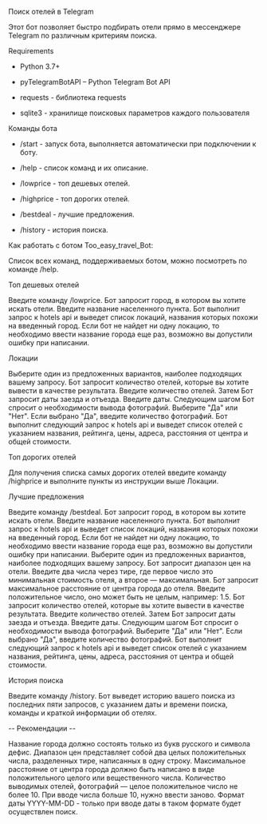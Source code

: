 Поиск отелей в Telegram

Этот бот позволяет быстро подбирать отели прямо в мессенджере Telegram по различным критериям поиска.

Requirements

- Python 3.7+

- pyTelegramBotAPI – Python Telegram Bot API

- requests - библиотека requests

- sqlite3 - хранилище поисковых параметров каждого пользователя

Команды бота

- /start - запуск бота, выполняется автоматически при подключении к боту.

- /help - список команд и их описание.

- /lowprice - топ дешевых отелей.

- /highprice - топ дорогих отелей.

- /bestdeal - лучшие предложения.

- /history - история поиска.

Как работать с ботом Too_easy_travel_Bot:

Список всех команд, поддерживаемых ботом, можно посмотреть по команде /help.

Топ дешевых отелей

Введите команду /lowprice. Бот запросит город, в котором вы хотите искать отели.
Введите название населенного пункта. Бот выполнит запрос к hotels api и выведет список локаций, названия которых похожи на введенный город. Если бот не найдет ни одну локацию, то необходимо ввести название города еще раз, возможно вы допустили ошибку при написании.

Локации

Выберите один из предложенных вариантов, наиболее подходящих вашему запросу.
Бот запросит количество отелей, которые вы хотите вывести в качестве результата. Введите количество отелей. Затем Бот запросит даты заезда и отъезда. Введите даты. Следующим шагом Бот спросит о необходимости вывода фотографий.
Выберите "Да" или "Нет". Если выбрано "Да", введите количество фотографий.
Бот выполнит следующий запрос к hotels api и выведет список отелей с указанием названия, рейтинга, цены, адреса, расстояния от центра и общей стоимости.

Топ дорогих отелей

Для получения списка самых дорогих отелей введите команду /highprice и выполните пункты из инструкции выше Локации.

Лучшие предложения

Введите команду /bestdeal. Бот запросит город, в котором вы хотите искать отели.
Введите название населенного пункта. Бот выполнит запрос к hotels api и выведет список локаций, названия которых похожи на введенный город. Если бот не найдет ни одну локацию, то необходимо ввести название города еще раз, возможно вы допустили ошибку при написании.
Выберите один из предложенных вариантов, наиболее подходящих вашему запросу.
Бот запросит диапазон цен на отели. Введите два числа через тире, где первое число это минимальная стоимость отеля, а второе — максимальная.
Бот запросит максимальное расстояние от центра города до отеля. Введите положительное число, оно может быть не целым, например: 1.5.
Бот запросит количество отелей, которые вы хотите вывести в качестве результата. Введите количество отелей. Затем Бот запросит даты заезда и отъезда. Введите даты. Следующим шагом Бот спросит о необходимости вывода фотографий.
Выберите "Да" или "Нет". Если выбрано "Да", введите количество фотографий.
Бот выполнит следующий запрос к hotels api и выведет список отелей с указанием названия, рейтинга, цены, адреса, расстояния от центра и общей стоимости.

История поиска

Введите команду /history. Бот выведет историю вашего поиска из последних пяти запросов, с указанием даты и времени поиска, команды и краткой информации об отелях.

-- Рекомендации --

Название города должно состоять только из букв русского и символа дефис.
Диапазон цен представляет собой два целых положительных числа, разделенных тире, написанных в одну строку. 
Максимальное расстояние от центра города должно быть написано в виде положительного целого или вещественного числа. 
Количество выводимых отелей, фотографий — целое положительное число не более 10. При вводе числа больше 10, нужно ввести заново.
Формат даты YYYY-MM-DD - только при вводе даты в таком формате будет осуществлен поиск.

